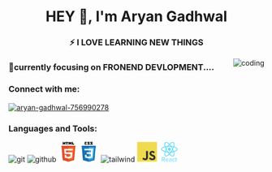 <h1 align="center">HEY 👋, I'm Aryan Gadhwal</h1>
<h3 align="center">⚡ I LOVE LEARNING NEW THINGS </h3>
<img align="right" alt="coding" width"400" src="https://user-images.githubusercontent.com/74038190/213866269-5d00981c-7c98-46d7-8a8e-16f462f15227.gif">
<H3>🌱currently focusing on FRONEND DEVLOPMENT....</h3>
<h3 align="left">Connect with me:</h3>
<p align="left">
<a href="https://linkedin.com/in/aryan-gadhwal-756990278" target="blank"><img align="center" src="https://raw.githubusercontent.com/rahuldkjain/github-profile-readme-generator/master/src/images/icons/Social/linked-in-alt.svg" alt="aryan-gadhwal-756990278" height="30" width="40" /></a>
</p>

<h3 align="left">Languages and Tools:</h3>
<p align="left">   <img src="https://www.vectorlogo.zone/logos/git-scm/git-scm-icon.svg" alt="git" width="40" height="40"/> <img src="https://cdn.pixabay.com/photo/2022/01/30/13/33/github-6980894_1280.png" alt="github" width="40" height="40"/> <img src="https://raw.githubusercontent.com/devicons/devicon/master/icons/html5/html5-original-wordmark.svg" alt="html5" width="40" height="40"/><img src="https://raw.githubusercontent.com/devicons/devicon/master/icons/css3/css3-original-wordmark.svg" alt="css3" width="40" height="40"/>
 <img src="https://www.vectorlogo.zone/logos/tailwindcss/tailwindcss-icon.svg" alt="tailwind" width="40" height="40"/> 
<img src="https://raw.githubusercontent.com/devicons/devicon/master/icons/javascript/javascript-original.svg" alt="javascript" width="40" height="40"/> <img src="https://raw.githubusercontent.com/devicons/devicon/master/icons/react/react-original-wordmark.svg" alt="react" width="40" height="40"/> </p>
